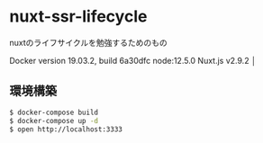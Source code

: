 # nuxt-ssr-lifecycle

nuxtのライフサイクルを勉強するためのもの

Docker version 19.03.2, build 6a30dfc
node:12.5.0
Nuxt.js v2.9.2                            │

## 環境構築

``` bash
$ docker-compose build
$ docker-compose up -d
$ open http://localhost:3333
```
